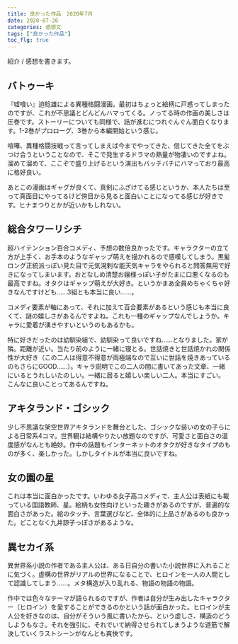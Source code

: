 ```yaml
---
title: 良かった作品　2020年7月
date: 2020-07-26
categories: 感想文
tags: ["良かった作品"]
toc_flg: true
---
```


紹介 / 感想を書きます。

## バトゥーキ

『嘘喰い』迫稔雄による異種格闘漫画。最初はちょっと絵柄に戸惑ってしまったのですが、これが不思議とどんどんハマってくる。ノってる時の作画の美しさは圧巻です。ストーリーについても同様で、話が進むにつれぐんぐん面白くなります。1-2巻がプロローグ、3巻から本編開始という感じ。

喧嘩、異種格闘技戦って言ってしまえば今までやってきた、信じてきた全てをぶつけ合うということなので、そこで発生するドラマの熱量が物凄いのですよね。溜めて溜めて、ここぞで盛り上げるという演出もバッチバチにハマっており最高に格好良い。

あとこの漫画はギャグが良くて、真剣にふざけてる感じというか、本人たちは至って真面目にやってるけど傍目から見ると面白いことになってる感じが好きです。ヒナまつりとかが近いかもしれない。

## 総合タワーリシチ

超ハイテンション百合コメディ、予想の数倍良かったです。キャラクターの立て方が上手く、お手本のようなギャップ萌えを描かれるので感嘆してしまう。黒髪ロング正統派っぽい見た目で元気溌剌な能天気キャラをやられると問答無用で好きになってしまいます。おとなしめ清楚お嬢様っぽい子がたまに口悪くなるのも最高ですね。オタクはギャップ萌えが大好き。というかまあ全員めちゃくちゃ好きなんですけども……3組とも本当に良い......。

コメディ要素が軸にあって、それに加えて百合要素があるという感じも本当に良くて、謎の嬉しさがあるんですよね。これも一種のギャップなんでしょうか。キャラに愛着が湧きやすいというのもあるかも。

特に好きだったのは幼馴染組で、幼馴染って良いですね……となりました。家が隣。距離が近い。当たり前のように一緒に寝とる。世話焼きと世話焼かれの関係性が大好き（この二人は得意不得意が両極端なので互いに世話を焼きあっているのもさらにGOOD……）。キャラ説明でこの二人の間に書いてあった文章、一緒にいるとうれしいたのしい。一緒に居ると嬉しい楽しい二人。本当にすごい。こんなに良いことってあるんですね。

## アキタランド・ゴシック

少し不思議な架空世界アキタランドを舞台とした、ゴシックな装いの女の子らによる日常系4コマ。世界観は結構やりたい放題なのですが、可愛さと面白さの温度感がなんとも絶妙。作中の話題もインターネットのオタクが好きなタイプのものが多く、楽しかった。しかしタイトルが本当に良いですね。

## 女の園の星

これは本当に面白かったです。いわゆる女子高コメディで、主人公は表紙にも載っている国語教師、星。絵柄も女性向けといった趣きがあるのですが、普遍的な面白さがあった。絵のタッチ、言葉選びなど、全体的に上品さがあるのも良かった。どことなく九井諒子っぽさがあるような。

## 異セカイ系

異世界系小説の作者である主人公は、ある日自分の書いた小説世界に入れることに気づく。虚構の世界がリアルの世界になることで、ヒロインを一人の人間として認識してしまう……。メタ構造が入り乱れる、物語の物語の物語。

作中では色々なテーマが語られるのですが、作者は自分が生み出したキャラクター（ヒロイン）を愛することができるのかという話が面白かった。ヒロインが主人公を好きなのは、自分がそういう風に書いたから、という虚しさ、構造のどうしようもなさ。それを強引に、それでいて納得させられてしまうような道筋で解決していくラストシーンがなんとも爽快です。
